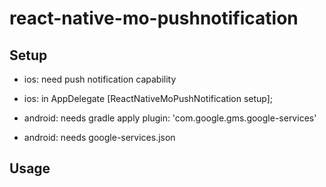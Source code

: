 # react-native-mo-pushnotification

## Setup
- ios: need push notification capability
- ios: in AppDelegate [ReactNativeMoPushNotification setup];

- android: needs gradle apply plugin: 'com.google.gms.google-services'
- android: needs google-services.json

## Usage

```ts
```
